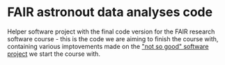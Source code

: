 # FAIR astronout data analyses code

Helper software project with the final code version for the FAIR research software course - this is the code we are aiming to finish the course with, 
containing various imptovements made on the ["not so good" software project](https://github.com/carpentries-incubator/astronout-data-analyses-bad) we start the course with.
